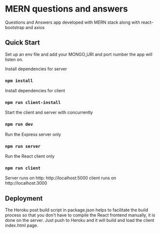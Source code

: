 # MERN questions and answers

Questions and Answers app developed with MERN stack along with react-bootstrap and axios

## Quick Start

Set up an env file and add your MONGO_URI and port number the app will listen on.

Install dependencies for server

### `npm install`

Install dependencies for client

### `npm run client-install`

Start the client and server with concurrently

### `npm run dev`

Run the Express server only

### `npm run server`

Run the React client only

### `npm run client`

Server runs on http: http://localhost:5000 client runs on http://localhost:3000

## Deployment

The Heroku post build script in package.json helps to facilitate the build process so that you don't have to compile the React frontend manually, it is done on the server. Just push to Heroku and it will build and load the client index.html page.
